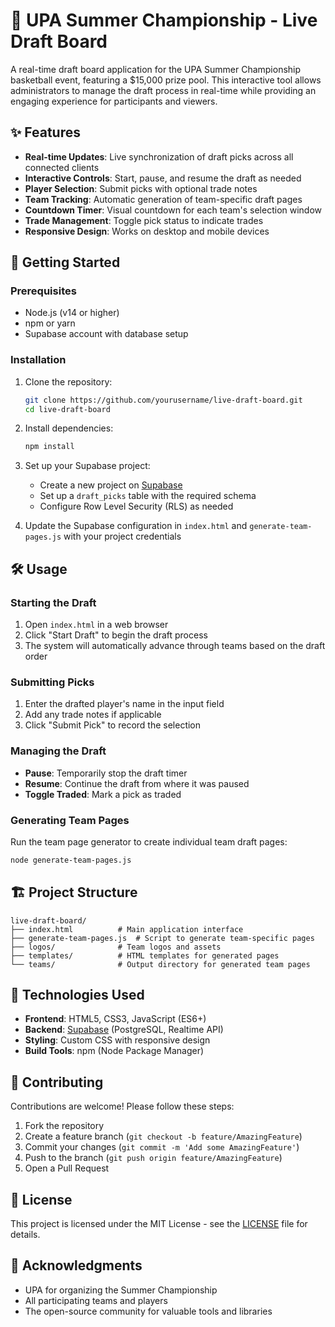 # 🏀 UPA Summer Championship - Live Draft Board

A real-time draft board application for the UPA Summer Championship basketball event, featuring a $15,000 prize pool. This interactive tool allows administrators to manage the draft process in real-time while providing an engaging experience for participants and viewers.

## ✨ Features

- **Real-time Updates**: Live synchronization of draft picks across all connected clients
- **Interactive Controls**: Start, pause, and resume the draft as needed
- **Player Selection**: Submit picks with optional trade notes
- **Team Tracking**: Automatic generation of team-specific draft pages
- **Countdown Timer**: Visual countdown for each team's selection window
- **Trade Management**: Toggle pick status to indicate trades
- **Responsive Design**: Works on desktop and mobile devices

## 🚀 Getting Started

### Prerequisites

- Node.js (v14 or higher)
- npm or yarn
- Supabase account with database setup

### Installation

1. Clone the repository:

   ```bash
   git clone https://github.com/yourusername/live-draft-board.git
   cd live-draft-board
   ```

2. Install dependencies:

   ```bash
   npm install
   ```

3. Set up your Supabase project:
   - Create a new project on [Supabase](https://supabase.com/)
   - Set up a `draft_picks` table with the required schema
   - Configure Row Level Security (RLS) as needed

4. Update the Supabase configuration in `index.html` and `generate-team-pages.js` with your project credentials

## 🛠 Usage

### Starting the Draft

1. Open `index.html` in a web browser
2. Click "Start Draft" to begin the draft process
3. The system will automatically advance through teams based on the draft order

### Submitting Picks

1. Enter the drafted player's name in the input field
2. Add any trade notes if applicable
3. Click "Submit Pick" to record the selection

### Managing the Draft

- **Pause**: Temporarily stop the draft timer
- **Resume**: Continue the draft from where it was paused
- **Toggle Traded**: Mark a pick as traded

### Generating Team Pages

Run the team page generator to create individual team draft pages:

```bash
node generate-team-pages.js
```

## 🏗 Project Structure

```text
live-draft-board/
├── index.html          # Main application interface
├── generate-team-pages.js  # Script to generate team-specific pages
├── logos/              # Team logos and assets
├── templates/          # HTML templates for generated pages
└── teams/              # Output directory for generated team pages
```

## 🔧 Technologies Used

- **Frontend**: HTML5, CSS3, JavaScript (ES6+)
- **Backend**: [Supabase](https://supabase.com/) (PostgreSQL, Realtime API)
- **Styling**: Custom CSS with responsive design
- **Build Tools**: npm (Node Package Manager)

## 🤝 Contributing

Contributions are welcome! Please follow these steps:

1. Fork the repository
2. Create a feature branch (`git checkout -b feature/AmazingFeature`)
3. Commit your changes (`git commit -m 'Add some AmazingFeature'`)
4. Push to the branch (`git push origin feature/AmazingFeature`)
5. Open a Pull Request

## 📄 License

This project is licensed under the MIT License - see the [LICENSE](LICENSE) file for details.

## 🙏 Acknowledgments

- UPA for organizing the Summer Championship
- All participating teams and players
- The open-source community for valuable tools and libraries

